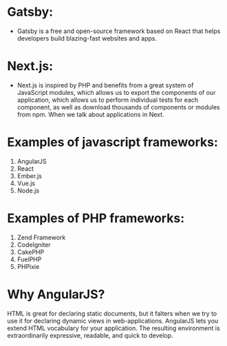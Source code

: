 # Gatsby:
- Gatsby is a free and open-source framework based on React that helps developers build blazing-fast websites and apps.

# Next.js:
- Next.js is inspired by PHP and benefits from a great system of JavaScript modules, which allows us to export the components of our application, which allows us to perform individual tests for each component, as well as download thousands of components or modules from npm. When we talk about applications in Next.

# Examples of javascript frameworks:

1. AngularJS
2. React
3. Ember.js
4. Vue.js
5. Node.js

# Examples of PHP frameworks:

1. Zend Framework
2. CodeIgniter
3. CakePHP
4. FuelPHP
5. PHPixie

# Why AngularJS?
HTML is great for declaring static documents, but it falters when we try to use it for declaring dynamic views in web-applications. AngularJS lets you extend HTML vocabulary for your application. The resulting environment is extraordinarily expressive, readable, and quick to develop.
